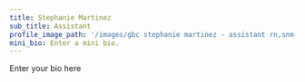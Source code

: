 ```yaml
---
title: Stephanie Martinez
sub_title: Assistant
profile_image_path: '/images/gbc stephanie martinez - assistant rn,snm-min.jpg'
mini_bio: Enter a mini bio.
---
```



Enter your bio here
